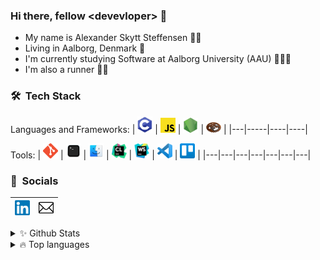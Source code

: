 ### Hi there, fellow \<devevloper\> 👋

- My name is Alexander Skytt Steffensen 🙋‍♂️
- Living in Aalborg, Denmark 🌇
- I'm currently studying Software at Aalborg University (AAU) 👨🏼‍💻
- I'm also a runner 🏃‍♂️

<h3> 🛠 &nbsp;Tech Stack</h3>

Languages and Frameworks: | [<img src="logos/languages-frameworks/c.png" alt="c logo" width="24">](https://docs.microsoft.com/en-us/cpp/c-language/c-language-reference?view=msvc-160) | [<img src = "logos/languages-frameworks/javascript.png" alt = "javascript logo" width = "24">](https://www.javascript.com/) | [<img src = "logos/languages-frameworks/nodejs.png" alt = "nodejs logo" width = "24">](https://nodejs.org/en/) | [<img src = "logos/languages-frameworks/rust.png" alt = "rust logo" width = "24">](https://www.rust-lang.org/) |
|---|-----|----|----|

Tools: | [<img src="logos/tools/git.png" alt="git logo" width="24">](https://git-scm.com/) | [<img src="logos/tools/terminal.png" alt="terminal logo" width="24">]() | [<img src="logos/tools/macos.png" alt="macos logo" width="24">](https://www.apple.com/dk/macos/big-sur/) | [<img src="logos/tools/clion.png" alt="clion logo" width="24">](https://www.jetbrains.com/clion/) | [<img src="logos/tools/webstorm-logo.png" alt="webstorm logo" width="24">](https://www.jetbrains.com/webstorm/) | [<img src="logos/tools/visual-studio-code.png" alt="visual studio code logo" width="24">](https://code.visualstudio.com/) | [<img src="logos/tools/trello.png" alt="trello logo" width="24">](https://trello.com/) |
|---|---|---|---|---|---|---|

<h3> 👥 &nbsp;Socials</h3>

| [<img src="logos/social/linkedin.png" alt="linkedin logo" width="24">](https://www.linkedin.com/in/alexander-steffensen-65608a161/) | [<img src="logos/social/mail.png" alt="mail logo" width="24">](mailto:alex.steffensen@protonmail.com) |
|---|---|

<details>
  <summary>✨ Github Stats</summary>
  <br>
  <img align="left" alt="Alexander's Github Stats" src="https://github-readme-stats.vercel.app/api?username=AlexanderSteffensen&show_icons=true&theme=dracula" />
  <br>
  <br>
  <br>
  <br>
  <br>
  <br>
  <br>
  <br>
  <br>
</details>
<details>
  <summary>🔥 Top languages</summary>
  <br>
  <img align="left" alt="Alexander's Github Stats" src="https://github-readme-stats.vercel.app/api/top-langs/?username=AlexanderSteffensen&theme=dracula" /> <br>
  <br>
  <br>
  <br>
  <br>
  <br>
  <br>
  <b>Note:</b> This chart is only a metric of which languages my public code on GitHub consists of and does not reflect my experience or skill level.
  <br>
</details>


